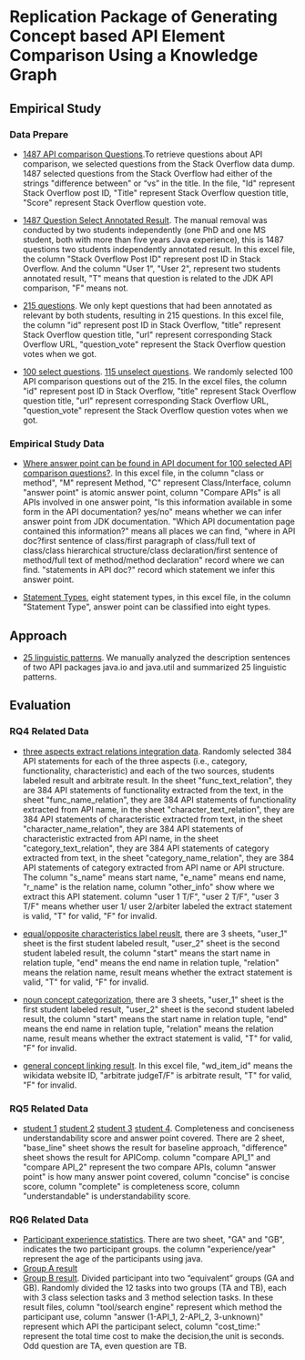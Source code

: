 # Replication Package of Generating Concept based API Element Comparison Using a Knowledge Graph

## Empirical Study

### Data Prepare

- [1487 API comparison Questions](https://github.com/APIComparison/FSE2021APIComp.github.io/blob/master/question_select/1487_all_questions.xlsx).To retrieve questions about API comparison, we selected questions from the Stack Overflow data dump. 1487 selected questions from the Stack Overflow had either of the strings "difference between" or “vs” in the title. In the file, "Id" represent Stack Overflow post ID, "Title" represent Stack Overflow question title, "Score" represent Stack Overflow question vote.


- [1487 Question Select Annotated Result](https://github.com/APIComparison/FSE2021APIComp.github.io/blob/master/question_select/1487_Question_Select_annotated_result.xlsx). The manual removal was conducted by two students independently (one PhD and one MS student, both with more than five years Java experience), this is 1487 questions two students independently annotated result. In this excel file, the column "Stack Overflow Post ID" represent post ID in Stack Overflow. And the column "User 1", "User 2", represent two students annotated result, "T" means that question is related to the JDK API comparison, "F" means not.

- [215 questions](https://github.com/APIComparison/FSE2021APIComp.github.io/blob/master/question_select/215_questions.xlsx). We only kept questions that had been annotated as relevant by both students, resulting in 215 questions. In this excel file, the column "id" represent post ID in Stack Overflow, "title" represent Stack Overflow question title, "url" represent corresponding Stack Overflow URL, "question_vote" represent the Stack Overflow question votes when we got.

- [100 select questions](https://github.com/APIComparison/FSE2021APIComp.github.io/blob/master/question_select/100_select_question.xlsx). [115 unselect questions](https://github.com/APIComparison/FSE2021APIComp.github.io/blob/master/question_select/115_unselect_question.xlsx). We randomly selected 100 API comparison questions out of the 215. In the excel files, the column "id" represent post ID in Stack Overflow, "title" represent Stack Overflow question title, "url" represent corresponding Stack Overflow URL, "question_vote" represent the Stack Overflow question votes when we got.


### Empirical Study Data

- [Where answer point can be found in API document for 100 selected API comparison questions?](https://github.com/APIComparison/FSE2021APIComp.github.io/blob/master/question_select/answer_point.xlsx). In this excel file, in the column "class or method", "M" represent Method, "C" represent Class/Interface, column "answer point" is atomic answer point, column "Compare APIs" is all APIs involved in one answer point, "Is this information available in some form in the API documentation? yes/no" means whether we can infer answer point from JDK documentation. "Which API documentation page contained this information?" means all places we can find, "where in API doc?first sentence of class/first paragraph of class/full text of class/class hierarchical structure/class declaration/first sentence of method/full text of method/method declaration" record where we can find. "statements in API doc?" record which statement we infer this answer point.


- [Statement Types](https://github.com/APIComparison/FSE2021APIComp.github.io/blob/master/question_select/classification_of_knowledge_types.xlsx), eight statement types, in this excel file, in the column "Statement Type", answer point can be classified into eight types.


## Approach

- [25 linguistic patterns](https://github.com/APIComparison/FSE2021APIComp.github.io/blob/master/template/template.md). We manually analyzed the description sentences of two API packages java.io and java.util and summarized 25 linguistic patterns.

## Evaluation
### RQ4 Related Data
- [three aspects extract relations integration data](https://github.com/APIComparison/FSE2021APIComp.github.io/blob/master/RQ1/extract_relations_Integration.xlsx). Randomly selected 384 API statements for each of the three aspects (i.e., category, functionality, characteristic) and each of the two sources, students labeled result and arbitrate result. In the sheet "func_text_relation", they are 384 API statements of functionality extracted from the text, in the sheet "func_name_relation", they are 384 API statements of functionality extracted from API name, in the sheet "character_text_relation", they are 384 API statements of characteristic extracted from text, in the sheet "character_name_relation", they are 384 API statements of characteristic extracted from API name, in the sheet "category_text_relation", they are 384 API statements of category extracted from text, in the sheet "category_name_relation", they are 384 API statements of category extracted from API name or API structure. The column "s_name" means start name, "e_name" means end name, "r_name" is the relation name, column "other_info" show where we extract this API statement. column "user 1 T/F", "user 2 T/F", "user 3 T/F" means whether user 1/ user 2/arbiter labeled the extract statement is valid, "T" for valid, "F" for invalid.  

- [equal/opposite characteristics label reuslt](https://github.com/APIComparison/FSE2021APIComp.github.io/blob/master/RQ1/384_synonyms_antonym_arbitrate.xlsx), there are 3 sheets, "user_1" sheet is the first student labeled result, "user_2" sheet is the second student labeled result, the column "start" means the start name in relation tuple, "end" means the end name in relation tuple, "relation" means the relation name, result means whether the extract statement is valid, "T" for valid, "F" for invalid.  

- [noun concept categorization](https://github.com/APIComparison/FSE2021APIComp.github.io/blob/master/RQ1/384_np_suffix_prefix_with_arbitrate.xlsx), there are 3 sheets, "user_1" sheet is the first student labeled result, "user_2" sheet is the second student labeled result, the column "start" means the start name in relation tuple, "end" means the end name in relation tuple, "relation" means the relation name, result means whether the extract statement is valid, "T" for valid, "F" for invalid.


- [general concept linking result](https://github.com/APIComparison/FSE2021APIComp.github.io/blob/master/RQ1/384_random_select_wikidata.xlsx). In this excel file, "wd_item_id" means the wikidata website ID, "arbitrate judgeT/F" is arbitrate result, "T" for valid, "F" for invalid.  

### RQ5 Related Data
- [student 1](https://github.com/APIComparison/FSE2021APIComp.github.io/blob/master/RQ2/rq_2_1.xlsx) [student 2](https://github.com/APIComparison/FSE2021APIComp.github.io/blob/master/RQ2/rq_2_2.xlsx) [student 3](https://github.com/APIComparison/FSE2021APIComp.github.io/blob/master/RQ2/rq_2_3.xlsx) [student 4](https://github.com/APIComparison/FSE2021APIComp.github.io/blob/master/RQ2/rq_2_4.xlsx). Completeness and conciseness understandability score and answer point covered. There are 2 sheet, "base_line" sheet shows the result for baseline approach, "difference" sheet shows the result for APIComp. column "compare API_1" and "compare API_2" represent the two compare APIs, column "answer point" is how many answer point covered, column "concise" is concise score, column "complete" is completeness score, column "understandable" is understandability score.


### RQ6 Related Data
- [Participant experience statistics](https://github.com/APIComparison/FSE2021APIComp.github.io/blob/master/RQ3/experience.xlsx). There are two sheet, "GA" and "GB", indicates the two participant groups. the column "experience/year" represent the age of the participants using java.
- [Group A result](https://github.com/APIComparison/FSE2021APIComp.github.io/blob/master/RQ3/result/GA/) 
- [Group B result](https://github.com/APIComparison/FSE2021APIComp.github.io/blob/master/RQ3/result/GB/). Divided participant into two “equivalent” groups (GA and GB). Randomly divided the 12 tasks into two groups (TA and TB), each with 3 class selection tasks and 3 method selection tasks. In these result files, column "tool/search engine" represent which method the participant use, column "answer (1-API_1,  2-API_2, 3-unknown)" represent which API the participant select, column "cost_time:" represent the total time cost to make the decision,the unit is seconds. Odd question are TA, even question are TB.